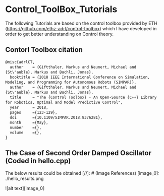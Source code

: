 # Control_ToolBox_Tutorials
The following Tutorials are based on the control toolbox provided by ETH (https://github.com/ethz-adrl/control-toolbox) which I have developed in order to get better understanding on Control theory. 
## Contorl Toolbox citation

    @misc{adrlCT,
      author    = {Giftthaler, Markus and Neunert, Michael and {St\"auble}, Markus and Buchli, Jonas},
      booktitle = {2018 IEEE International Conference on Simulation, Modeling, and Programming for Autonomous Robots (SIMPAR)},
      author    = {Giftthaler, Markus and Neunert, Michael and {St\"auble}, Markus and Buchli, Jonas},
      title     = "The {Control Toolbox} - An Open-Source {C++} Library for Robotics, Optimal and Model Predictive Control",
      year      = 2018,
      pages     ={123-129}, 
      doi       ={10.1109/SIMPAR.2018.8376281}, 
      month     ={May},
      number    ={}, 
      volume    ={}, 
    }


## The Case of Second Order Damped Oscillator (Coded in hello.cpp)
The below results could be obtained
[//]: # (Image References)
[image_0]: ./hello_results.png

![alt text][image_0] 
